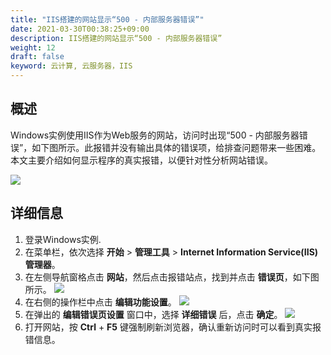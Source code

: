 ```yaml
---
title: "IIS搭建的网站显示“500 - 内部服务器错误”"
date: 2021-03-30T00:38:25+09:00
description: IIS搭建的网站显示“500 - 内部服务器错误”
weight: 12
draft: false
keyword: 云计算, 云服务器，IIS
---
```


## 概述

Windows实例使用IIS作为Web服务的网站，访问时出现“500 - 内部服务器错误”，如下图所示。此报错并没有输出具体的错误项，给排查问题带来一些困难。本文主要介绍如何显示程序的真实报错，以便针对性分析网站错误。

![](../../../_images/500erro1.png)

## 详细信息

1. 登录Windows实例.
2. 在菜单栏，依次选择 **开始** > **管理工具** > **Internet Information Service(IIS)管理器**。
3. 在左侧导航窗格点击 **网站**，然后点击报错站点，找到并点击 **错误页**，如下图所示。
   ![](../../../_images/500erro2.png)
4. 在右侧的操作栏中点击 **编辑功能设置**。
   ![](../../../_images/500erro3.png)
5. 在弹出的 **编辑错误页设置** 窗口中，选择 **详细错误** 后，点击 **确定**。
   ![](../../../_images/500erro4.png)
6. 打开网站，按 **Ctrl** + **F5** 键强制刷新浏览器，确认重新访问时可以看到真实报错信息。
